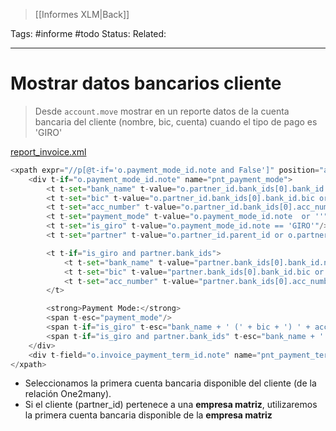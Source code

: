 > [[Informes XLM|Back]]

Tags: #informe #todo 
Status: 
Related: 

___

# Mostrar datos bancarios cliente

> Desde `account.move` mostrar en un reporte datos de la cuenta bancaria del cliente (nombre, bic, cuenta) cuando el tipo de pago es 'GIRO'

[report_invoice.xml](https://github.com/puntsistemes/aditivos_odoo/commit/16be58f06be6ebb8e31cd60ef6d022d6a3f43ad3)


```python
<xpath expr="//p[@t-if='o.payment_mode_id.note and False']" position="after">
	<div t-if="o.payment_mode_id.note" name="pnt_payment_mode">
		<t t-set="bank_name" t-value="o.partner_id.bank_ids[0].bank_id.name or ''"/>
		<t t-set="bic" t-value="o.partner_id.bank_ids[0].bank_id.bic or ''"/>
		<t t-set="acc_number" t-value="o.partner_id.bank_ids[0].acc_number or ''"/>
		<t t-set="payment_mode" t-value="o.payment_mode_id.note  or ''"/>
		<t t-set="is_giro" t-value="o.payment_mode_id.note == 'GIRO'"/>
		<t t-set="partner" t-value="o.partner_id.parent_id or o.partner_id"/>

		<t t-if="is_giro and partner.bank_ids">
			<t t-set="bank_name" t-value="partner.bank_ids[0].bank_id.name or ''"/>
			<t t-set="bic" t-value="partner.bank_ids[0].bank_id.bic or ''"/>
			<t t-set="acc_number" t-value="partner.bank_ids[0].acc_number or ''"/>
		</t>

		<strong>Payment Mode:</strong>
		<span t-esc="payment_mode"/>
		<span t-if="is_giro" t-esc="bank_name + ' (' + bic + ') ' + acc_number" />
		<span t-if="is_giro and partner.bank_ids" t-esc="bank_name + ' (' + bic + ') ' + acc_number" />
	</div>
	<div t-field="o.invoice_payment_term_id.note" name="pnt_payment_term"/>
</xpath>
```

- Seleccionamos la primera cuenta bancaria disponible del cliente (de la relación One2many).
- Si el cliente (partner_id) pertenece a una **empresa matriz**, utilizaremos la primera cuenta bancaria disponible de la **empresa matriz**